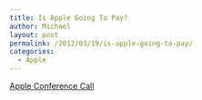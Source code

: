 ```yaml
---
title: Is Apple Going To Pay?
author: Michael
layout: post
permalink: /2012/03/19/is-apple-going-to-pay/
categories:
  - Apple
---
```

[Apple Conference Call][1]

 [1]: http://www.apple.com/pr/library/2012/03/18Apple-Conference-Call.html